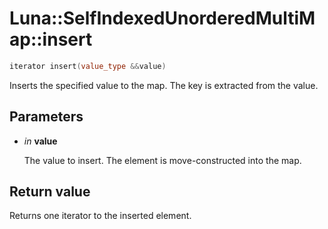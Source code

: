 # Luna::SelfIndexedUnorderedMultiMap::insert

```c++
iterator insert(value_type &&value)
```

Inserts the specified value to the map. The key is extracted from the value. 



## Parameters
* *in* **value**

    The value to insert. The element is move-constructed into the map. 

## Return value
Returns one iterator to the inserted element. 


